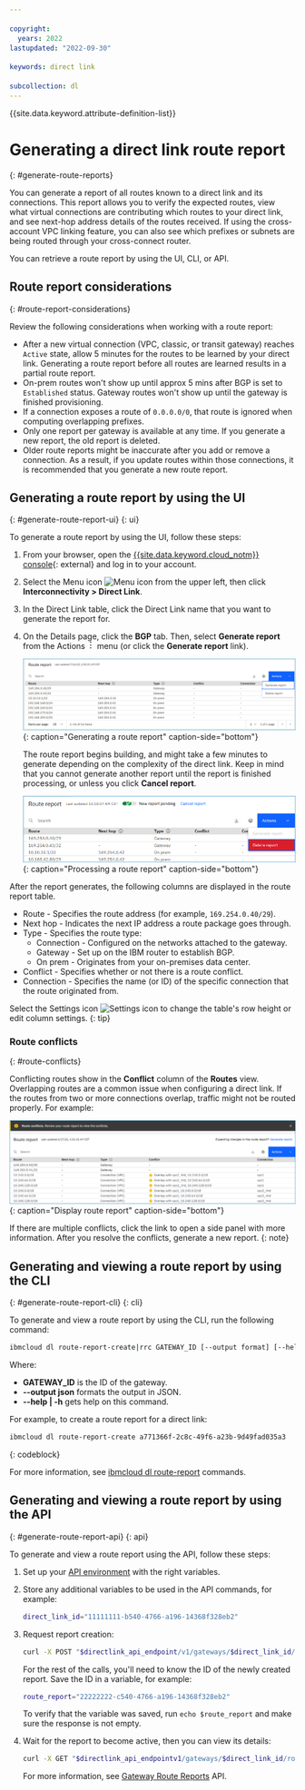 ```yaml
---

copyright:
  years: 2022
lastupdated: "2022-09-30"

keywords: direct link

subcollection: dl
---
```


{{site.data.keyword.attribute-definition-list}}

# Generating a direct link route report
{: #generate-route-reports}

You can generate a report of all routes known to a direct link and its connections. This report allows you to verify 
the expected routes, view what virtual connections are contributing which routes to your direct link, and see next-hop address details of the routes received. 
If using the cross-account VPC linking feature, you can also see which prefixes or subnets are being routed through your cross-connect router.
  
You can retrieve a route report by using the UI, CLI, or API. 

## Route report considerations
{: #route-report-considerations}

Review the following considerations when working with a route report:

* After a new virtual connection (VPC, classic, or transit gateway) reaches `Active` state, allow 5 minutes for the routes to be learned by your direct link. Generating a route report before all routes are learned results in a partial route report.
* On-prem routes won't show up until approx 5 mins after BGP is set to `Established` status. Gateway routes won't show up until the gateway is finished provisioning.
* If a connection exposes a route of `0.0.0.0/0`, that route is ignored when computing overlapping prefixes.
* Only one report per gateway is available at any time. If you generate a new report, the old report is deleted. 
* Older route reports might be inaccurate after you add or remove a connection. As a result, if you update routes within those connections, it is recommended that you generate a new route report.
 
## Generating a route report by using the UI
{: #generate-route-report-ui}
{: ui}

To generate a route report by using the UI, follow these steps:

1. From your browser, open the [{{site.data.keyword.cloud_notm}} console](/login){: external} and log in to your account.
1. Select the Menu icon ![Menu icon](../../icons/icon_hamburger.svg) from the upper left, then click **Interconnectivity > Direct Link**.
1. In the Direct Link table, click the Direct Link name that you want to generate the report for. 
1. On the Details page, click the **BGP** tab. Then, select **Generate report** from the Actions ![Actions menu](images/overflow.png) menu (or click the **Generate report** link). 

   ![Generating a route report](images/route-report-generate.png "Generating a route report"){: caption="Generating a route report" caption-side="bottom"}
   
   The route report begins building, and might take a few minutes to generate depending on the complexity of the direct link. Keep in mind that you cannot generate another report until the report is finished processing, or unless you click **Cancel report**.
   
   ![Processing a route report](images/route-report-processing.png "Processing a route report"){: caption="Processing a route report" caption-side="bottom"}

After the report generates, the following columns are displayed in the route report table.

* Route - Specifies the route address (for example, `169.254.0.40/29`).
* Next hop - Indicates the next IP address a route package goes through.
* Type - Specifies the route type:
   * Connection - Configured on the networks attached to the gateway.
   * Gateway - Set up on the IBM router to establish BGP.
   * On prem - Originates from your on-premises data center.
* Conflict - Specifies whether or not there is a route conflict.
* Connection - Specifies the name (or ID) of the specific connection that the route originated from.

Select the Settings icon ![Settings icon](../../icons/settings.svg) to change the table's row height or edit column settings.
{: tip}

### Route conflicts
{: #route-conflicts}

Conflicting routes show in the **Conflict** column of the **Routes** view. Overlapping routes are a common issue when configuring a direct link. If the routes from two or more connections overlap, traffic might not be routed properly. For example:

   ![Display route report](images/route-report.png "Display route report"){: caption="Display route report" caption-side="bottom"}

If there are multiple conflicts, click the link to open a side panel with more information. After you resolve the conflicts, generate a new report. 
{: note}
  
## Generating and viewing a route report by using the CLI
{: #generate-route-report-cli}
{: cli}

To generate and view a route report by using the CLI, run the following command:

```sh
ibmcloud dl route-report-create|rrc GATEWAY_ID [--output format] [--help|-h]
``` 

Where:

* **GATEWAY_ID** is the ID of the gateway. 
* **--output json** formats the output in JSON.
* **--help | -h** gets help on this command. 

For example, to create a route report for a direct link:

```sh
ibmcloud dl route-report-create a771366f-2c8c-49f6-a23b-9d49fad035a3
```
{: codeblock}

For more information, see [ibmcloud dl route-report](/docs/dl?topic=dl-cli-plugin-dl-cli&interface=cli#route-report-view) commands.

## Generating and viewing a route report by using the API
{: #generate-route-report-api}
{: api}

To generate and view a route report using the API, follow these steps:

1. Set up your [API environment](/docs/dl?topic=dl-set-up-environment) with the right variables.
1. Store any additional variables to be used in the API commands, for example:
   
   ```sh
   direct_link_id="11111111-b540-4766-a196-14368f328eb2"
   ```

1. Request report creation:

   ```sh
   curl -X POST "$directlink_api_endpoint/v1/gateways/$direct_link_id/route_reports?version=$api_version" -H "Authorization: $iam_token"
   ```
 
   For the rest of the calls, you'll need to know the ID of the newly created report. Save the ID in a variable, for example:

   ```sh
   route_report="22222222-c540-4766-a196-14368f328eb2"
   ```

   To verify that the variable was saved, run `echo $route_report` and make sure the response is not empty.

1. Wait for the report to become active, then you can view its details:

   ```sh
   curl -X GET "$directlink_api_endpointv1/gateways/$direct_link_id/route_reports/$route_report?version=$api_version" -H "Authorization: $iam_token"
   ```
   
   For more information, see [Gateway Route Reports](/apidocs/direct_link#list-gateway-route-reports) API.
